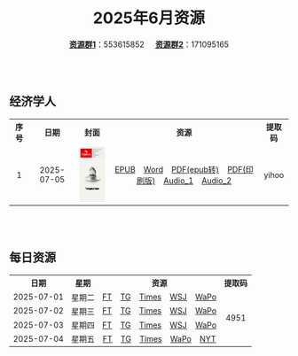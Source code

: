 <div align="center">

# 2025年6月资源

[**资源群1**](https://qm.qq.com/q/p2QRKKD9oA)：553615852 &nbsp;&nbsp;&nbsp;&nbsp;[**资源群2**](https://qm.qq.com/q/XNwz6qD0IO)：171095165

</div>
<br>
<br>

## 经济学人

<table align="center">
        <tr>
            <th align="center">序号</th>
            <th align="center">日期</th>
            <th align="center">封面</th>
            <th align="center">资源</th>
            <th align="center">提取码</th>
        </tr>
        <tr>
            <td align="center">1</td>
            <td align="center">2025-07-05</td>
            <td align="center">
                <img src="https://raw.githubusercontent.com/yihoowong/yihoo/refs/heads/main/asset/images/20250705_DE_EU.webp" width="75" height="100">
            </td>
            <td align="center">
                <a href="https://yihoo.lanzouo.com/i8peK308awba">EPUB</a>&nbsp;&nbsp;&nbsp;
                <a href="https://yihoo.lanzouo.com/iwICr308ayvc">Word</a>&nbsp;&nbsp;&nbsp;
                <a href="https://yihoo.lanzouo.com/i185s308az8f">PDF(epub转)</a>&nbsp;&nbsp;&nbsp;
                <a href="https://yihoo.lanzouo.com/iMSgM30bmo5g">PDF(印刷版)</a>&nbsp;&nbsp;&nbsp;
                <a href="https://yihoo.lanzouo.com/iAIuM308avgj">Audio_1</a>&nbsp;&nbsp;&nbsp;
                <a href="https://yihoo.lanzouo.com/iuHur308arwb">Audio_2</a>
            </td>
            <td align="center">yihoo</td>
        </tr>
</table>

<br>
<br>

## 每日资源

<table align="center">
        <tr>
            <th align="center">日期</th>
            <th align="center">星期</th>
            <th align="center">资源</th>
            <th align="center">提取码</th>
        </tr>
        <tr>
            <td align="center">2025-07-01</td>
            <td align="center">星期二</td>
            <td align="center">
                <a href="https://url12.ctfile.com/f/47748612-1523451451-88e1df">FT</a>&nbsp;&nbsp;&nbsp;
                <a href="https://url12.ctfile.com/f/47748612-1523452330-6a0a67">TG</a>&nbsp;&nbsp;&nbsp;
                <a href="https://url12.ctfile.com/f/47748612-1523452063-22aff3">Times</a>&nbsp;&nbsp;&nbsp;
                <a href="https://url12.ctfile.com/f/47748612-1523451145-96472c">WSJ</a>&nbsp;&nbsp;&nbsp;
                <a href="https://url12.ctfile.com/f/47748612-1523451220-21fa40">WaPo</a>
            </td>
            <td rowspan="30" align="center">4951</td>
        </tr>
        <tr>
            <td align="center">2025-07-02</td>
            <td align="center">星期三</td>
            <td align="center">
                <a href="https://url12.ctfile.com/f/47748612-1523599654-6e2b8c">FT</a>&nbsp;&nbsp;&nbsp;
                <a href="https://url12.ctfile.com/f/47748612-1523599732-d5dac0">TG</a>&nbsp;&nbsp;&nbsp;
                <a href="https://url12.ctfile.com/f/47748612-1523599684-94834a">Times</a>&nbsp;&nbsp;&nbsp;
                <a href="https://url12.ctfile.com/f/47748612-1523599543-2a0557">WSJ</a>&nbsp;&nbsp;&nbsp;
                <a href="https://url12.ctfile.com/f/47748612-1523599555-524a50">WaPo</a>
            </td>
        </tr>
        <tr>
            <td align="center">2025-07-03</td>
            <td align="center">星期四</td>
            <td align="center">
                <a href="https://url12.ctfile.com/f/47748612-1523734189-6f77e0">FT</a>&nbsp;&nbsp;&nbsp;
                <a href="https://url12.ctfile.com/f/47748612-1523734693-88c9bf">TG</a>&nbsp;&nbsp;&nbsp;
                <a href="https://url12.ctfile.com/f/47748612-1523734222-ad006f">Times</a>&nbsp;&nbsp;&nbsp;
                <a href="https://url12.ctfile.com/f/47748612-1523734156-dbed7f">WSJ</a>&nbsp;&nbsp;&nbsp;
                <a href="https://url12.ctfile.com/f/47748612-1523736772-ac0bcf">WaPo</a>
            </td>
        </tr>
        <tr>
            <td align="center">2025-07-04</td>
            <td align="center">星期五</td>
            <td align="center">
                <a href="https://url12.ctfile.com/f/47748612-1523888659-2312ef">FT</a>&nbsp;&nbsp;&nbsp;
                <a href="https://url12.ctfile.com/f/47748612-1523888809-3de2f2">TG</a>&nbsp;&nbsp;&nbsp;
                <a href="https://url12.ctfile.com/f/47748612-1523888758-7af3e7">Times</a>&nbsp;&nbsp;&nbsp;
                <a href="https://url12.ctfile.com/f/47748612-1523888641-527f84">WaPo</a>&nbsp;&nbsp;&nbsp;
                <a href="https://url12.ctfile.com/f/47748612-1523888719-8c3687">NYT</a>
            </td>
        </tr>
</table>
